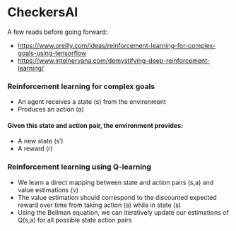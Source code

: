 # CheckersAI
A few reads before going forward:
- https://www.oreilly.com/ideas/reinforcement-learning-for-complex-goals-using-tensorflow
- https://www.intelnervana.com/demystifying-deep-reinforcement-learning/

### Reinforcement learning for complex goals
- An agent receives a state (s) from the environment
- Produces an action (a)
#### Given this state and action pair, the environment provides:
- A new state (s′)
- A reward (r)

### Reinforcement learning using Q-learning
- We learn a direct mapping between state and action pairs (s,a) and value estimations (v)
- The value estimation should correspond to the discounted expected reward over time from taking action (a) while in state (s)
- Using the Bellman equation, we can iteratively update our estimations of Q(s,a) for all possible state action pairs
